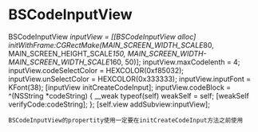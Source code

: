 # BSCodeInputView

BSCodeInputView *inputView = [[BSCodeInputView alloc] initWithFrame:CGRectMake(MAIN_SCREEN_WIDTH_SCALE*80,      MAIN_SCREEN_HEIGHT_SCALE*150, MAIN_SCREEN_WIDTH-MAIN_SCREEN_WIDTH_SCALE*160, 50)];
    inputView.maxCodelenth = 4;
    inputView.codeSelectColor = HEXCOLOR(0xf85032);
    inputView.unSelectColor = HEXCOLOR(0x333333);
    inputView.inputFont = KFont(38);
    [inputView initCreateCodeInput];
     inputView.codeBlock = ^(NSString *codeString) {
        __weak typeof(self) weakSelf = self;
        [weakSelf verifyCode:codeString];
    };
    [self.view addSubview:inputView];
    
    BSCodeInputView的propertity使用一定要在initCreateCodeInput方法之前使用
